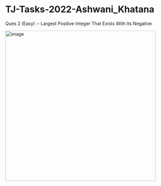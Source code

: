 # TJ-Tasks-2022-Ashwani_Khatana


Ques 2 (Easy) :- Largest Positive Integer That Exists With Its Negative

<img width="472" alt="image" src="https://user-images.githubusercontent.com/118197433/201701801-8842866e-be8c-4227-aebc-64bfd53aded4.png">
